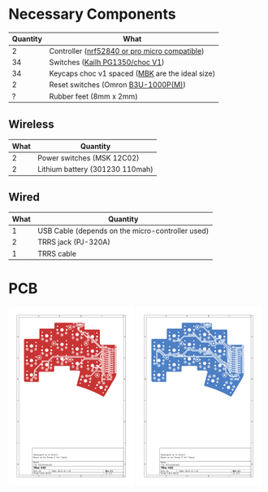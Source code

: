 # Necessary Components

| Quantity | What                                                                                                                              |
| -------- | --------------------------------------------------------------------------------------------------------------------------------- |
| 2        | Controller ([nrf52840 or pro micro compatible](https://github.com/joric/nrfmicro/wiki/Alternatives))                              |
| 34       | Switches ([Kailh PG1350/choc V1](https://cdn-shop.adafruit.com/product-files/5113/CHOC+keyswitch_Kailh-CPG135001D01_C400229.pdf)) |
| 34       | Keycaps choc v1 spaced ([MBK](https://fkcaps.com/keycaps/mbk) are the ideal size)                                                 |
| 2        | Reset switches (Omron [B3U-1000P(M)](https://omronfs.omron.com/en_US/ecb/products/pdf/en-b3u.pdf))                                |
| ?        | Rubber feet (8mm x 2mm)                                                                                                           |

## Wireless

| What | Quantity                        |
| ---- | ------------------------------- |
| 2    | Power switches (MSK 12C02)      |
| 2    | Lithium battery (301230 110mah) |

## Wired

| What | Quantity                                         |
| ---- | ------------------------------------------------ |
| 1    | USB Cable (depends on the micro-controller used) |
| 2    | TRRS jack (PJ-320A)                              |
| 1    | TRRS cable                                       |

# PCB

<p float="center">
  <img src="/other/img/TRRS/K02-F_Cu.svg" width="49%" /> 
  <img src="/other/img/TRRS/K02-B_Cu.svg" width="49%" /> 
</p>

